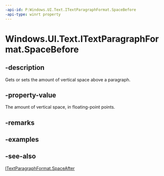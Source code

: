 ```yaml
---
-api-id: P:Windows.UI.Text.ITextParagraphFormat.SpaceBefore
-api-type: winrt property
---
```


<!-- Property syntax
public float SpaceBefore { get;  set; }
-->

# Windows.UI.Text.ITextParagraphFormat.SpaceBefore

## -description
Gets or sets the amount of vertical space above a paragraph.



## -property-value
The amount of vertical space, in floating-point points.

## -remarks

## -examples

## -see-also
[ITextParagraphFormat.SpaceAfter](itextparagraphformat_spaceafter.md)
